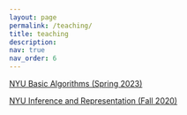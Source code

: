 ```yaml
---
layout: page
permalink: /teaching/
title: teaching
description:
nav: true
nav_order: 6
---
```


[NYU Basic Algorithms (Spring 2023)](https://mjsong32.github.io/teaching/basic_algorithms_spring_2023/index.html)

[NYU Inference and Representation (Fall 2020)](https://ballistic-fender-541.notion.site/Inference-and-Representation-623a215febc3461dbc004682484922ad)